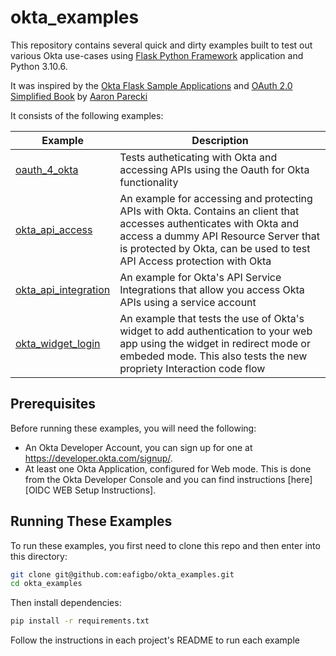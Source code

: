 # okta_examples

This repository contains several quick and dirty examples built to test out various Okta use-cases using [Flask Python Framework](https://flask.palletsprojects.com/en/2.2.x/) application and Python 3.10.6.

It was inspired by the [Okta Flask Sample Applications](https://github.com/okta/samples-python-flask) and [OAuth 2.0 Simplified Book](https://oauth2simplified.com/) by [Aaron Parecki](https://github.com/aaronpk)

It consists of the following examples:

|Example                             |Description                 |
|------------------------------------|----------------------------|
|[oauth_4_okta](/oauth_4_okta)       |Tests autheticating with Okta and accessing APIs using the Oauth for Okta functionality|  
|[okta_api_access](/okta_api_access)   |An example for accessing and protecting APIs with Okta. Contains an client that accesses authenticates with Okta and access a dummy API Resource Server that is protected by Okta, can be used to test API Access protection with Okta|
|[okta_api_integration](/okta_api_integration)| An example for Okta's API Service Integrations that allow you access Okta APIs using a service account|
|[okta_widget_login](/okta_widget_login)| An example that tests the use of Okta's widget to add authentication to your web app using the widget in redirect mode or embeded mode. This also tests the new propriety Interaction code flow| 

## Prerequisites

Before running these examples, you will need the following:

* An Okta Developer Account, you can sign up for one at https://developer.okta.com/signup/.
* At least one Okta Application, configured for Web mode. This is done from the Okta Developer Console and you can find instructions [here][OIDC WEB Setup Instructions].  

## Running These Examples
To run these examples, you first need to clone this repo and then enter into this directory:

```bash
git clone git@github.com:eafigbo/okta_examples.git
cd okta_examples
```

Then install dependencies:

```bash
pip install -r requirements.txt
```
Follow the instructions in each project's README to run each example
